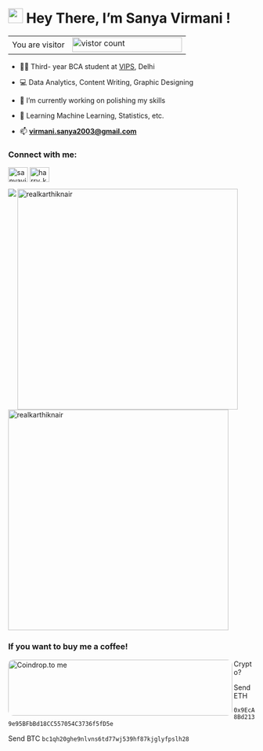 # <img src="res/Hi.gif" width="30px" height="30px"> Hey There, I’m Sanya Virmani !

<table>
  <tr>
    <td>You are visitor</td>
    <td><img src="https://profile-counter.glitch.me/realKarthikNair/count.svg" alt="vistor count" height="30" width="224" /></td>
  </tr>
</table>


- 👨‍💻 Third- year BCA student at [VIPS](https://www.vips.edu), Delhi

- 💻 Data Analytics, Content Writing, Graphic Designing

- 🔭 I’m currently working on polishing my skills 

- 🌱 Learning Machine Learning, Statistics, etc.

- 📫 **virmani.sanya2003@gmail.com**


<p align="left">
<h3 align="left">Connect with me:</h3>
<a href="https://www.linkedin.com/in/sanya-virmani/" target="blank"><img align="center" src="https://raw.githubusercontent.com/rahuldkjain/github-profile-readme-generator/master/src/images/icons/Social/linked-in-alt.svg" alt="sanyavirmani" height="30" width="40" /></a>
<a href="https://www.novypro.com/profile_projects/sanyavirmani" target="blank"><img align="center" src="https://raw.githubusercontent.com/rahuldkjain/github-profile-readme-generator/master/src/images/icons/Social/instagram.svg" alt="harry_kris_" height="30" width="40" /></a>
<!-- <a href="https://medium.com/@sanyavirmani" target="blank"><img align="center" src="https://raw.githubusercontent.com/rahuldkjain/github-profile-readme-generator/master/src/images/icons/Social/medium.svg" alt="@sanyavirmani" height="30" width="40" /></a>
</p> -->

<!-- <h3 align="left">Languages and Tools:</h3>
<p align="left"> <a href="https://www.python.org" target="_blank" rel="noreferrer"> <img src="https://raw.githubusercontent.com/devicons/devicon/master/icons/python/python-original.svg" alt="python" width="40" height="40"/> </a><a href="https://www.linux.org/" target="_blank" rel="noreferrer"> <img src="https://raw.githubusercontent.com/devicons/devicon/master/icons/linux/linux-original.svg" alt="linux" width="40" height="40"/> </a> <a href="https://www.cprogramming.com/" target="_blank" rel="noreferrer"> <img src="https://raw.githubusercontent.com/devicons/devicon/master/icons/c/c-original.svg" alt="c" width="40" height="40"/> </a><a href="https://www.mysql.com/" target="_blank" rel="noreferrer"> <img src="https://raw.githubusercontent.com/devicons/devicon/master/icons/mysql/mysql-original-wordmark.svg" alt="mysql" width="40" height="40"/> </a>  <a href="https://www.w3.org/html/" target="_blank" rel="noreferrer"> <img src="https://raw.githubusercontent.com/devicons/devicon/master/icons/html5/html5-original-wordmark.svg" alt="html5" width="40" height="40"/> </a>  </p> -->



<p align="left"><img align="left" src = "https://github-readme-stats.vercel.app/api/top-langs/?username=realkarthiknair&theme=radical"></p>






<p>&nbsp; 
   
   <img align="left" width="450" src="https://github-readme-stats.vercel.app/api?username=realkarthiknair&show_icons=true&hide_border=false&theme=tokyonight" alt="realkarthiknair" />
   <img width="450"  src="https://streak-stats.demolab.com?user=realkarthiknair&theme=tokyonight" alt="realkarthiknair" />

</p>

<p align="left">
<h3 align="left">If you want to buy me a coffee!</h3>
<a slign="left" href="https://coindrop.to/realkarthiknair" target="_blank"><img align="left" src="https://coindrop.to/embed-button.png" style="border-radius: 10px; height: 114px !important;width: 458px !important;" alt="Coindrop.to me"></img></a>
</p>

Crypto? 

Send ETH

```0x9EcA8Bd2139e95BFbBd18CC557054C3736f5fD5e```

Send BTC
```bc1qh20ghe9nlvns6td77wj539hf87kjglyfpslh28```
